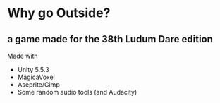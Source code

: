 # Why go Outside?
## a game made for the 38th Ludum Dare edition

Made with
- Unity 5.5.3
- MagicaVoxel
- Aseprite/Gimp
- Some random audio tools (and Audacity)